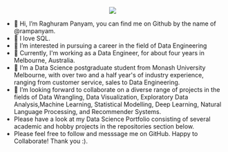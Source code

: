 <p align="center">
  <img src="https://capsule-render.vercel.app/api?text=Hey Everyone!🕹️&animation=fadeIn&type=waving&color=gradient&height=100"/>
</p>

- 👋 Hi, I’m Raghuram Panyam, you can find me on Github by the name of @rampanyam.
- 🌱 I love SQL.
- 👀 I’m interested in pursuing a career in the field of Data Engineering
- 🌱 Currently, I'm working as a Data Engineer, for about four years in Melbourne, Australia.
- 🌱 I’m a Data Science postgraduate student from Monash University Melbourne, with over two and a half year's of industry experience, ranging from customer service, sales to Data Engineering.
- 💞️ I’m looking  forward to collaborate on a diverse range of projects in the fields of Data Wrangling, Data Visualization, Exploratory Data Analysis,Machine Learning, Statistical Modelling, Deep Learning, Natural Language Processing, and Recommender Systems.
- Please have a look at my Data Science Portfolio consisting of  several academic and hobby projects in the repositories section below.
- Please feel free to follow and messsage me on GitHub. Happy to Collaborate! Thank you :). 
